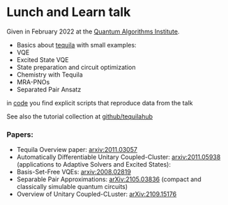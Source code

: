 # Lunch and Learn talk
Given in February 2022 at the [Quantum Algorithms Institute](https://quantumalgorithms.ca/).  

- Basics about [tequila](https://github.com/tequilahub/tequila) with small examples:
- VQE
- Excited State VQE
- State preparation and circuit optimization
- Chemistry with Tequila
- MRA-PNOs
- Separated Pair Ansatz  

in [code](code) you find explicit scripts that reproduce data from the talk

See also the tutorial collection at [github/tequilahub](https://github.com/tequilahub)

### Papers:
- Tequila Overview paper: [arxiv:2011.03057](https://arxiv.org/abs/2011.03057)
- Automatically Differentiable Unitary Coupled-Cluster: [arxiv:2011.05938](https://arxiv.org/abs/2011.05938) (applications to Adaptive Solvers and Excited States):
- Basis-Set-Free VQEs: [arxiv:2008.02819](https://arxiv.org/abs/2008.02819)
- Separable Pair Approximations: [arXiv:2105.03836](https://arxiv.org/abs/2105.03836) (compact and classically simulable quantum circuits)
- Overview of Unitary Coupled-CLuster: [arXiv:2109.15176](https://arxiv.org/abs/2109.15176)

